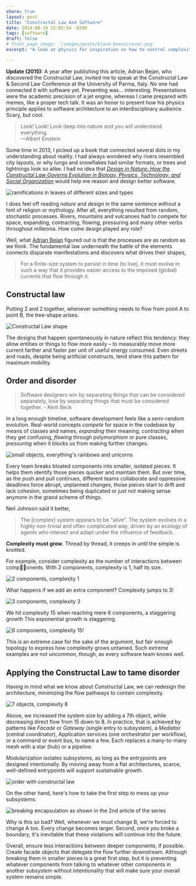 ```yaml
---
share: true
layout: post
title: "Constructal Law And Software"
date: 2014-08-19 15:02:54 -0200
tags: [software]
draft: false
# front_page_image: '/images/posts/black-boxes/cover.png'
excerpt: "A look at physics for inspiration on how to control complexity in software systems."

---
```


<div class="c-post__update">
<strong>Update (2015):</strong> A year after publishing this article, Adrian Bejan, who discovered the Constructal Law, invited me to speak at the Constructal Law & Second Law Conference at the University of Parma, Italy. No one had connected it with software yet. Presenting was... interesting. Presentations were the academic precision of a jet engine, whereas I came prepared with memes, like a proper tech talk. It was an honor to present how his physics principle applies to software architecture to an interdisciplinary audience. Scary, but cool.
</div>

> Look! Look! Look deep into nature and you will understand everything.<br/>
> —Albert Einstein

Some time in 2013, I picked up a book that connected several dots in my understanding about reality. I had always wondered why rivers resembled city layouts, or why lungs and snowflakes had similar formats, or trees and lightnings look so alike. I had no idea that _[Design in Nature: How the Constructal Law Governs Evolution in Biology, Physics, Technology, and Social Organization](https://www.amazon.com/Design-Nature-Constructal-Technology-Organization/dp/0385534612)_ would help me reason and design better software.

<img src="../images/posts/software-complexity-constructal-law/constructal-law-what-is-it.jpg" alt="ramifications in leaves of different sizes and types" class="crop-vertical-1-5">

I does feel off reading _nature_ and _design_ in the same sentence without a hint of religion or mythology. After all, everything resulted from random, stochastic processes. Rivers, mountains and vulcanoes had to compete for space, expanding, contracting, flowing, pressuring and many other verbs throughout millennia. How come design played any role?

Well, what [Adrian Bejan](https://en.wikipedia.org/wiki/Adrian_Bejan) figured out is that the processes are as random as we think. The fundamental law underneath the battle of the elements connects disparate manifestations and discovers what drives their shapes,

> For a finite-size system to persist in time (to live), it must evolve in such a way that it provides easier access to the imposed (global) currents that flow through it.

<!-- https://images.wur.nl/digital/collection/coll13/id/891/rec/10 -->

## Constructal law

Putting 2 and 2 together, whenever something needs to flow from point A to point B, the tree-shape arises.

<img src="../images/posts/software-complexity-constructal-law/complexity-in-the-wild.jpg" alt="Constructal Law shape" class="">

The designs that happen spontaneously in nature reflect this tendency: they allow entities or things to flow more easily – to measurably move more current farther and faster per unit of useful energy consumed. Even streets and roads, despite being artificial constructs, tend share this pattern for maximum mobility.

## Order and disorder

> Software designers win by separating things that can be considered separately, lose by separating things that must be considered together. - Kent Beck

In a long enough timeline, software development feels like a semi-random evolution. Real-world concepts _compete_ for space in the codebase by means of classes and names, _expanding_ their meaning, _contracting_ when they get confusing, _flowing_ through polymorphism or pure classes, _pressuring_ when it blocks us from making further changes.

<img src="../images/posts/software-complexity-constructal-law/many-small-objects-1.png" alt="small objects, everything's rainbows and unicorns" class="small">

Every team breaks bloated components into smaller, isolated pieces. It helps them identify those pieces quicker and maintain them. But over time, as the push and pull continues, different teams collaborate and oppressive deadlines force abrupt, unplanned changes, those pieces start to drift and lack cohesion, sometimes being duplicated or just not making sense anymore in the grand scheme of things.

Neil Johnson said it better,

> The [complex] system appears to be "alive". The system evolves in a highly non-trivial and often complicated way, driven by an ecology of agents who interact and adapt under the influence of feedback.

**Complexity must grow**. Thread by thread, it creeps in until the simple is knotted.

<!-- <img src="../images/posts/software-complexity-constructal-law/many-small-objects-2.png" alt="system grows out of control" class="small"> -->

For example, consider complexity as the number of interactions between components. With 2 components, complexity is 1, half its size.

<img src="../images/posts/software-complexity-constructal-law/complexity-evolution-1.png" alt="2 components, complexity 1" class="small">

What happens if we add an extra component? Complexity jumps to 3!

<img src="../images/posts/software-complexity-constructal-law/complexity-evolution-2.png" alt="3 components, complexity 3" class="small">

We hit complexity 15 when reaching mere 6 components, a staggering growth This exponential growth is staggering.

<img src="../images/posts/software-complexity-constructal-law/complexity-evolution-3.png" alt="6 components, complexity 15!" class="small">

This is an extreme case for the sake of the argument, but fair enough topology to express how complexity grows untamed. Such extreme examples are not uncommon, though, as every software team knows well.

## Applying the Constructal Law to tame disorder

Having in mind what we know about Constructal Law, we can redesign the architecture, minimizing the flow pathways to contain complexity.

<img src="../images/posts/software-complexity-constructal-law/order-with-constructal-law-1.png" alt="7 objects, complexity 8" class="small">

Above, we increased the system size by adding a 7th object, while decreasing direct flow from 15 down to 8. In practice, that is achieved by patterns like *Facade* or *Gateway* (single entry to subsystem), a *Mediator*  (central coordinator), Application services (one orchestrator per workflow), or a command or event bus, to name a few. Each replaces a many-to-many mesh with a star (hub) or a pipeline.

Modularization isolates subsystems, as long as the entrypoints are designed intentionally. By moving away from a flat architectures, scarce, well-defined entrypoints will support sustainable growth.

<img src="../images/posts/software-complexity-constructal-law/order-with-constructal-law-2.png" alt="order with constructal law" class="small">

On the other hand, here's how to take the first step to mess up your subsystems.

<img src="../images/posts/software-complexity-constructal-law/order-with-constructal-law-breaking-encapsulation.png" alt="breaking encapsulation as shown in the 2nd article of the series" class="small">

Why is this so bad? Well, whenever we must change B, we're forced to change A too. Every change becomes larger. Second, once you broke a boundary, it's inevitable that these violations will continue into the future.

Overall, ensure less interactions between deeper components, if possible. Create facade objects that delegate the flow further downstream. Although breaking them in smaller pieces is a great first step, but it is preventing whatever components from talking to whatever other components in another subsystem without intentionality that will make sure your overall system remains simple.